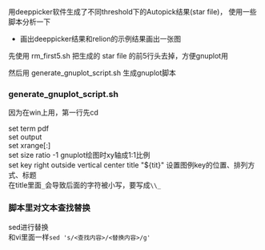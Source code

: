 用deeppicker软件生成了不同threshold下的Autopick结果(star file)，
使用一些脚本分析一下
* 画出deeppicker结果和relion的示例结果画出一张图

先使用 rm_first5.sh 把生成的 star file 的前5行头去掉，方便gnuplot用

然后用 generate\_gnuplot\_script.sh 生成gnuplot脚本

### generate\_gnuplot\_script.sh

因为在win上用，第一行先cd

set term pdf  
set output  
set xrange[:]  
set size ratio -1  gnuplot绘图时xy轴成1:1比例  
set key right outside vertical center title "${tit}" 设置图例key的位置、排列方式、标题  
在title里面`_`会导致后面的字符被小写，要写成`\\_`

### 脚本里对文本查找替换

sed进行替换  
和vi里面一样`sed 's/<查找内容>/<替换内容>/g'`